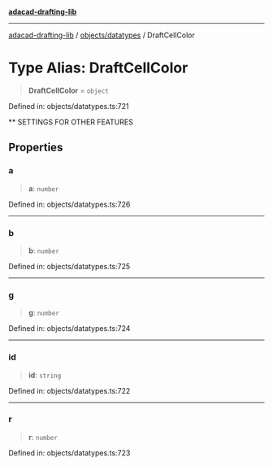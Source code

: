 [**adacad-drafting-lib**](../../../README.md)

***

[adacad-drafting-lib](../../../modules.md) / [objects/datatypes](../README.md) / DraftCellColor

# Type Alias: DraftCellColor

> **DraftCellColor** = `object`

Defined in: objects/datatypes.ts:721

** SETTINGS FOR OTHER FEATURES

## Properties

### a

> **a**: `number`

Defined in: objects/datatypes.ts:726

***

### b

> **b**: `number`

Defined in: objects/datatypes.ts:725

***

### g

> **g**: `number`

Defined in: objects/datatypes.ts:724

***

### id

> **id**: `string`

Defined in: objects/datatypes.ts:722

***

### r

> **r**: `number`

Defined in: objects/datatypes.ts:723
